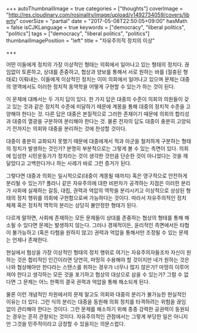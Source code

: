 +++
autoThumbnailImage = true
categories = ["thoughts"]
coverImage = "http://res.cloudinary.com/rosinality/image/upload/v1492734059/covers/liberty"
coverSize = "partial"
date = "2017-05-08T22:50:05+09:00"
hasMath = false
isCJKLanguage = true
keywords = ["democracy", "liberal politics", "politics"]
tags = ["democracy", "liberal politics", "politics"]
thumbnailImagePosition = "left"
title = "자유주의적 정치의 이상"

+++

어떤 이들에게 정치의 가장 이상적인 형태는 의회에서 일어나고 있는 형태의 정치다. 끊임없이 토론하고, 상대를 존중하고, 협상과 양보를 통해서 서로 원하는 바를 (절충된 형태로) 이뤄내는. 이들에게 이상적인 정치는 이미 의회에서 일어나고 있으며 문제는 대중의 영역에서도 이러한 정치적 동역학을 어떻게 구현할 수 있는가 하는 것이 된다.

이 문제에 대해서는 두 가지 답이 있다. 한 가지 답은 대중의 수준이 의회의 의원들이 갖고 있는 것과 같은 정치적 수준에 미달하기 때문에 계몽을 통해 대중의 정치적 수준을 고양해야 한다는 것. 다른 답은 대중은 본질적으로 그러한 존재이기 때문에 의회의 합리성과 대중의 열광을 구분하여 분리해야 한다는 것. 물론 전자의 답도 대중이 충분히 고양되기 전까지는 의회와 대중을 분리하는 것에 찬성할 것이다.

대중이 충분히 교화되지 못했기 때문에 대중에게서 적과 아군을 철저하게 구분하는 형태의 정치가 발생하는 것인가? 분명히 부분적으로는 그렇게 볼 수 있는 측면이 있다. 의회에 입성한 시민운동가가 정치라는 것이 생각한 것만큼 단순한 것이 아니었다는 것을 깨달았다고 고백한다거나 하는 사례가 바로 그런 증거가 된다.

그렇다면 대중과 의회는 일시적으로(대중이 계몽될 때까지) 혹은 영구적으로 안전하게 분리될 수 있는가? 폴라니 같은 자유주의에 대한 비판자가 공격하는 지점은 이러한 분리가 사회에 실재하는 갈등, 대립, 권력과 억압의 역학을 분리시키고 이상적으로 상상된 형태의 정치 행위를 의회에 구현함으로써 가능하다는 것이다. 따라서 자유주의적인 정치 체제 혹은 정치적 역학의 분리는 상당히 불안정한 형태가 된다.

다르게 말하면, 사회에 존재하는 모든 문제들이 상대를 존중하는 협상의 형태를 통해 해소될 수 있다면 문제는 발생하지 않는다. 그러나 경제적이든, 윤리적인 측면에서든 타협이 불가능하고 (혹은 타협을 원하지 않고) 권력과 억압을 통해서만 조정될 수 있는 문제는 언제나 존재한다.

현실에서 협상을 가장 이상적인 형태의 정치 행위로 여기는 자유주의자들조차 자신이 원하는 것은 합리적인 인간이라면 당연히, 마땅히 수용해야 할 것이지만 네가 원하는 것은 나와 협상해야만 한다라는 스탠스를 취하는 경우가 너무나 많지 않은가? 마땅히 이루어져야 한다고 생각하는 모든 것을 포기하고 협상의 대상으로 삼을 수 있는가? 그럴 수 없다면 그 문제는 어느 한쪽의 결국 권력과 억압을 통해 해소되게 된다.

물론 이런 개념적인 차원에서의 문제 말고도 의회와 대중의 분리가 불가능한 현실적인 이유는 더 있다. 그런 식의 분리는 대중을 동원해 의회 정치를 타격하려는 위험을 끊임 없이 관리해야 한다는 것이다. 그런 문제를 해소하기 위해 종종 강력한 공권력이 동원되는 경우는 흔히 관찰되는 것이다. 자유주의적인 관점에서는 그렇게 부당한 일은 아니지만 그것을 민주적이라고 긍정할 수 있을지는 의문스럽다.